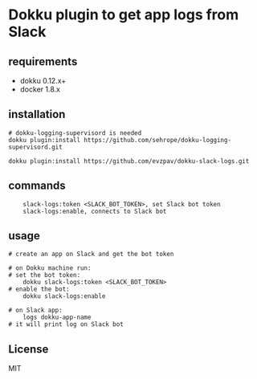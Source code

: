 Dokku plugin to get app logs from Slack
======================================

## requirements

- dokku 0.12.x+
- docker 1.8.x

## installation

```shell
# dokku-logging-supervisord is needed
dokku plugin:install https://github.com/sehrope/dokku-logging-supervisord.git

dokku plugin:install https://github.com/evzpav/dokku-slack-logs.git
```

## commands

```
	slack-logs:token <SLACK_BOT_TOKEN>, set Slack bot token
	slack-logs:enable, connects to Slack bot
```

## usage

```shell
# create an app on Slack and get the bot token

# on Dokku machine run:
# set the bot token:
    dokku slack-logs:token <SLACK_BOT_TOKEN>
# enable the bot:
    dokku slack-logs:enable

# on Slack app:
    logs dokku-app-name
# it will print log on Slack bot
```



## License

MIT
